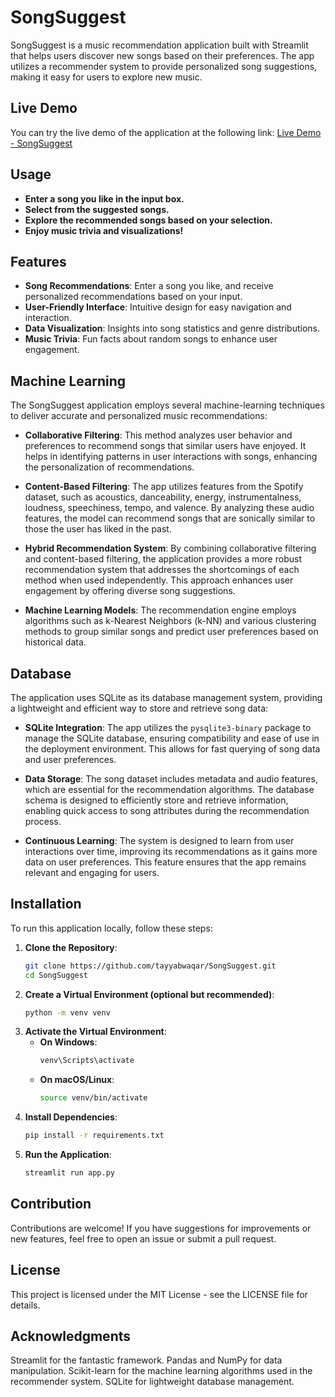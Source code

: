 # SongSuggest

SongSuggest is a music recommendation application built with Streamlit that helps users discover new songs based on their preferences. The app utilizes a recommender system to provide personalized song suggestions, making it easy for users to explore new music.

## Live Demo

You can try the live demo of the application at the following link:
[Live Demo - SongSuggest](https://songsuggest.streamlit.app/)

## Usage
- **Enter a song you like in the input box.**
- **Select from the suggested songs.**
- **Explore the recommended songs based on your selection.**
- **Enjoy music trivia and visualizations!**

## Features

- **Song Recommendations**: Enter a song you like, and receive personalized recommendations based on your input.
- **User-Friendly Interface**: Intuitive design for easy navigation and interaction.
- **Data Visualization**: Insights into song statistics and genre distributions.
- **Music Trivia**: Fun facts about random songs to enhance user engagement.

## Machine Learning

The SongSuggest application employs several machine-learning techniques to deliver accurate and personalized music recommendations:

- **Collaborative Filtering**: This method analyzes user behavior and preferences to recommend songs that similar users have enjoyed. It helps in identifying patterns in user interactions with songs, enhancing the personalization of recommendations.

- **Content-Based Filtering**: The app utilizes features from the Spotify dataset, such as acoustics, danceability, energy, instrumentalness, loudness, speechiness, tempo, and valence. By analyzing these audio features, the model can recommend songs that are sonically similar to those the user has liked in the past.

- **Hybrid Recommendation System**: By combining collaborative filtering and content-based filtering, the application provides a more robust recommendation system that addresses the shortcomings of each method when used independently. This approach enhances user engagement by offering diverse song suggestions.

- **Machine Learning Models**: The recommendation engine employs algorithms such as k-Nearest Neighbors (k-NN) and various clustering methods to group similar songs and predict user preferences based on historical data.

## Database

The application uses SQLite as its database management system, providing a lightweight and efficient way to store and retrieve song data:

- **SQLite Integration**: The app utilizes the `pysqlite3-binary` package to manage the SQLite database, ensuring compatibility and ease of use in the deployment environment. This allows for fast querying of song data and user preferences.

- **Data Storage**: The song dataset includes metadata and audio features, which are essential for the recommendation algorithms. The database schema is designed to efficiently store and retrieve information, enabling quick access to song attributes during the recommendation process.

- **Continuous Learning**: The system is designed to learn from user interactions over time, improving its recommendations as it gains more data on user preferences. This feature ensures that the app remains relevant and engaging for users.

## Installation

To run this application locally, follow these steps:

1. **Clone the Repository**:
   ```bash
   git clone https://github.com/tayyabwaqar/SongSuggest.git
   cd SongSuggest

2. **Create a Virtual Environment (optional but recommended)**:
   ```bash
   python -m venv venv

3. **Activate the Virtual Environment**:
   - **On Windows**:
     ```bash
     venv\Scripts\activate

   - **On macOS/Linux**:
     ```bash
     source venv/bin/activate

4. **Install Dependencies**:
   ```bash
   pip install -r requirements.txt

5. **Run the Application**:
   ```bash
   streamlit run app.py


## Contribution
Contributions are welcome! If you have suggestions for improvements or new features, feel free to open an issue or submit a pull request.

## License
This project is licensed under the MIT License - see the LICENSE file for details.

## Acknowledgments

Streamlit for the fantastic framework.
Pandas and NumPy for data manipulation.
Scikit-learn for the machine learning algorithms used in the recommender system.
SQLite for lightweight database management.
